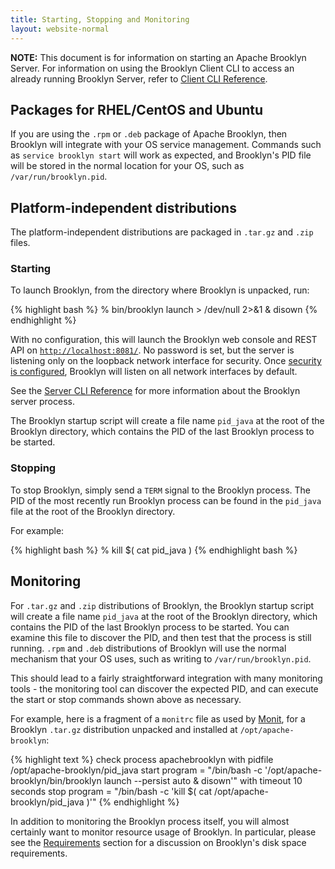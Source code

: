 ```yaml
---
title: Starting, Stopping and Monitoring
layout: website-normal
---
```


**NOTE:** This document is for information on starting an Apache Brooklyn
Server.  For information on using the Brooklyn Client CLI to access an already
running Brooklyn Server, refer to [Client CLI Reference](cli/index.html).

## Packages for RHEL/CentOS and Ubuntu

If you are using the `.rpm` or `.deb` package of Apache Brooklyn, then Brooklyn
will integrate with your OS service management. Commands such as
`service brooklyn start` will work as expected, and Brooklyn's PID file will be
stored in the normal location for your OS, such as `/var/run/brooklyn.pid`.


## Platform-independent distributions

The platform-independent distributions are packaged in `.tar.gz` and `.zip`
files.


### Starting

To launch Brooklyn, from the directory where Brooklyn is unpacked, run:

{% highlight bash %}
% bin/brooklyn launch > /dev/null 2>&1 & disown
{% endhighlight %}

With no configuration, this will launch the Brooklyn web console and REST API on [`http://localhost:8081/`](http://localhost:8081/).
No password is set, but the server is listening only on the loopback network interface for security.
Once [security is configured](brooklyn_properties.html), Brooklyn will listen on all network interfaces by default.

See the [Server CLI Reference](server-cli-reference.html) for more information
about the Brooklyn server process.

The Brooklyn startup script will create a file name `pid_java` at the root of
the Brooklyn directory, which contains the PID of the last Brooklyn process to
be started.


### Stopping

To stop Brooklyn, simply send a `TERM` signal to the Brooklyn process. The PID
of the most recently run Brooklyn process can be found in the `pid_java` file at
the root of the Brooklyn directory.

For example:

{% highlight bash %}
% kill $( cat pid_java )
{% endhighlight bash %}


## Monitoring

For `.tar.gz` and `.zip` distributions of Brooklyn, the Brooklyn startup script
will create a file name `pid_java` at the root of the Brooklyn directory, which
contains the PID of the last Brooklyn process to be started. You can examine
this file to discover the PID, and then test that the process is still running.
`.rpm` and `.deb` distributions of Brooklyn will use the normal mechanism that
your OS uses, such as writing to `/var/run/brooklyn.pid`.

This should lead to a fairly straightforward integration with many monitoring
tools - the monitoring tool can discover the expected PID, and can execute the
start or stop commands shown above as necessary.

For example, here is a fragment of a `monitrc` file as used by
[Monit](http://https://mmonit.com/monit/), for a Brooklyn `.tar.gz` distribution
unpacked and installed at `/opt/apache-brooklyn`:

{% highlight text %}
check process apachebrooklyn with pidfile /opt/apache-brooklyn/pid_java
    start program = "/bin/bash -c '/opt/apache-brooklyn/bin/brooklyn launch --persist auto & disown'" with timeout 10 seconds
    stop  program = "/bin/bash -c 'kill $( cat /opt/apache-brooklyn/pid_java )'"
{% endhighlight %}

In addition to monitoring the Brooklyn process itself, you will almost certainly
want to monitor resource usage of Brooklyn. In particular, please see the
[Requirements](requirements.html#disk-space) section for a discussion on Brooklyn's disk
space requirements.
